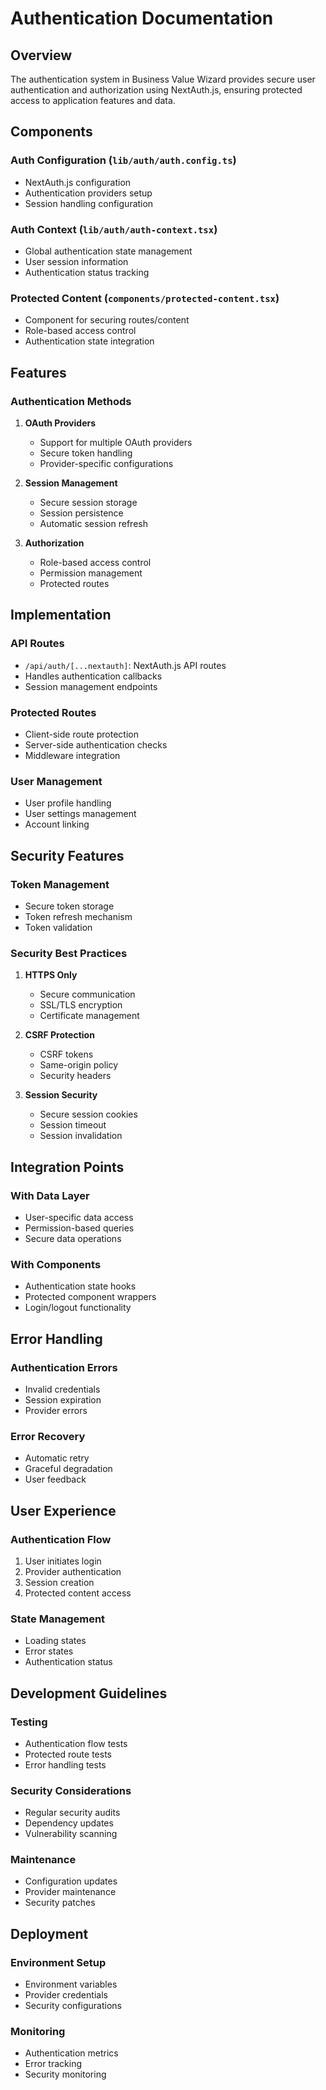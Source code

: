 # Authentication Documentation

## Overview
The authentication system in Business Value Wizard provides secure user authentication and authorization using NextAuth.js, ensuring protected access to application features and data.

## Components

### Auth Configuration (`lib/auth/auth.config.ts`)
- NextAuth.js configuration
- Authentication providers setup
- Session handling configuration

### Auth Context (`lib/auth/auth-context.tsx`)
- Global authentication state management
- User session information
- Authentication status tracking

### Protected Content (`components/protected-content.tsx`)
- Component for securing routes/content
- Role-based access control
- Authentication state integration

## Features

### Authentication Methods
1. **OAuth Providers**
   - Support for multiple OAuth providers
   - Secure token handling
   - Provider-specific configurations

2. **Session Management**
   - Secure session storage
   - Session persistence
   - Automatic session refresh

3. **Authorization**
   - Role-based access control
   - Permission management
   - Protected routes

## Implementation

### API Routes
- `/api/auth/[...nextauth]`: NextAuth.js API routes
- Handles authentication callbacks
- Session management endpoints

### Protected Routes
- Client-side route protection
- Server-side authentication checks
- Middleware integration

### User Management
- User profile handling
- User settings management
- Account linking

## Security Features

### Token Management
- Secure token storage
- Token refresh mechanism
- Token validation

### Security Best Practices
1. **HTTPS Only**
   - Secure communication
   - SSL/TLS encryption
   - Certificate management

2. **CSRF Protection**
   - CSRF tokens
   - Same-origin policy
   - Security headers

3. **Session Security**
   - Secure session cookies
   - Session timeout
   - Session invalidation

## Integration Points

### With Data Layer
- User-specific data access
- Permission-based queries
- Secure data operations

### With Components
- Authentication state hooks
- Protected component wrappers
- Login/logout functionality

## Error Handling

### Authentication Errors
- Invalid credentials
- Session expiration
- Provider errors

### Error Recovery
- Automatic retry
- Graceful degradation
- User feedback

## User Experience

### Authentication Flow
1. User initiates login
2. Provider authentication
3. Session creation
4. Protected content access

### State Management
- Loading states
- Error states
- Authentication status

## Development Guidelines

### Testing
- Authentication flow tests
- Protected route tests
- Error handling tests

### Security Considerations
- Regular security audits
- Dependency updates
- Vulnerability scanning

### Maintenance
- Configuration updates
- Provider maintenance
- Security patches

## Deployment

### Environment Setup
- Environment variables
- Provider credentials
- Security configurations

### Monitoring
- Authentication metrics
- Error tracking
- Security monitoring
